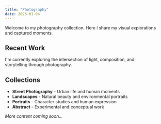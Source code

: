 ```yaml
---
title: "Photography"
date: 2025-01-04
---
```


<style>
/* Force 3-column layout for photography posts */
.posts-entry {
  display: grid !important;
  grid-template-columns: repeat(3, 1fr) !important;
  gap: 15px !important;
}

.posts-entry .post-entry {
  width: 100% !important;
  margin: 0 !important;
}

@media (max-width: 768px) {
  .posts-entry {
    grid-template-columns: repeat(2, 1fr) !important;
  }
}

@media (max-width: 480px) {
  .posts-entry {
    grid-template-columns: 1fr !important;
  }
}
</style>

Welcome to my photography collection. Here I share my visual explorations and captured moments.

## Recent Work

I'm currently exploring the intersection of light, composition, and storytelling through photography.

## Collections

- **Street Photography** - Urban life and human moments
- **Landscapes** - Natural beauty and environmental portraits
- **Portraits** - Character studies and human expression
- **Abstract** - Experimental and conceptual work

*More content coming soon...*


